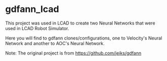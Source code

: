 # gdfann_lcad

This project was used in LCAD to create two Neural Networks that were used in LCAD Robot Simulator.

Here you will find to gdfann clones/configurations, one to Velocity's Neural Network and another to AOC's Neural Network.

Note: The original project is from https://github.com/jeiks/gdfann
